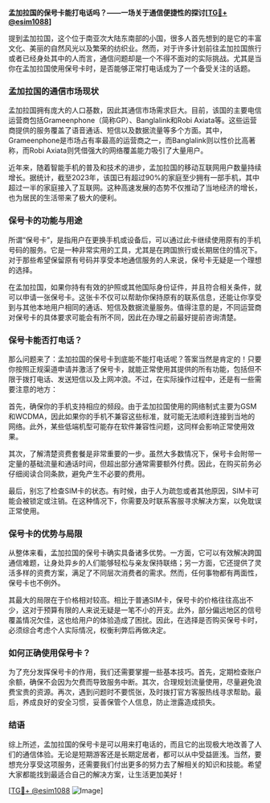 **孟加拉国的保号卡能打电话吗？——一场关于通信便捷性的探讨[[TG💪+ @esim1088](https://t.me/s/esim1088)]**

提到孟加拉国，这个位于南亚次大陆东南部的小国，很多人首先想到的是它的丰富文化、美丽的自然风光以及繁荣的纺织业。然而，对于许多计划前往孟加拉国旅行或者已经身处其中的人而言，通信问题却是一个不得不面对的实际挑战。尤其是当你在孟加拉国使用保号卡时，是否能够正常打电话成为了一个备受关注的话题。

### 孟加拉国的通信市场现状

孟加拉国拥有庞大的人口基数，因此其通信市场需求巨大。目前，该国的主要电信运营商包括Grameenphone（简称GP）、Banglalink和Robi Axiata等。这些运营商提供的服务覆盖了语音通话、短信以及数据流量等多个方面。其中，Grameenphone是市场占有率最高的运营商之一，而Banglalink则以性价比高著称，而Robi Axiata则凭借强大的网络覆盖能力吸引了大量用户。

近年来，随着智能手机的普及和技术的进步，孟加拉国的移动互联网用户数量持续增长。据统计，截至2023年，该国已有超过90%的家庭至少拥有一部手机，其中超过一半的家庭接入了互联网。这种高速发展的态势不仅推动了当地经济的增长，也为居民的生活带来了极大的便利。

### 保号卡的功能与用途

所谓“保号卡”，是指用户在更换手机或设备后，可以通过此卡继续使用原有的手机号码的服务。它是一种非常实用的工具，尤其是在跨国旅行或长期居住的情况下。对于那些希望保留原有号码并享受本地通信服务的人来说，保号卡无疑是一个理想的选择。

在孟加拉国，如果你持有有效的护照或其他国际身份证件，并且符合相关条件，就可以申请一张保号卡。这张卡不仅可以帮助你保持原有的联系信息，还能让你享受到与其他本地用户相同的通话、短信及数据流量服务。值得注意的是，不同运营商对保号卡的具体要求可能会有所不同，因此在办理之前最好提前咨询清楚。

### 保号卡能否打电话？

那么问题来了：孟加拉国的保号卡到底能不能打电话呢？答案当然是肯定的！只要你按照正规渠道申请并激活了保号卡，就能正常使用其提供的所有功能，包括但不限于拨打电话、发送短信以及上网冲浪。不过，在实际操作过程中，还是有一些需要注意的地方：

首先，确保你的手机支持相应的频段。由于孟加拉国使用的网络制式主要为GSM和WCDMA，因此如果你的手机不兼容这些标准，就可能无法顺利连接到当地的网络。此外，某些低端机型可能存在软件兼容性问题，这同样会影响正常使用效果。

其次，了解清楚资费套餐是非常重要的一步。虽然大多数情况下，保号卡会附带一定量的基础流量和通话时间，但超出部分通常需要额外付费。因此，在购买前务必仔细阅读合同条款，避免产生不必要的费用。

最后，别忘了检查SIM卡的状态。有时候，由于人为疏忽或者其他原因，SIM卡可能会被锁定或注销。在这种情况下，你需要及时联系客服寻求解决方案，以免耽误正常使用。

### 保号卡的优势与局限

从整体来看，孟加拉国的保号卡确实具备诸多优势。一方面，它可以有效解决跨国通信难题，让身处异乡的人们能够轻松与亲友保持联络；另一方面，它还提供了灵活多样的资费方案，满足了不同层次消费者的需求。然而，任何事物都有两面性，保号卡也不例外。

其最大的局限在于价格相对较高。相比于普通SIM卡，保号卡的价格往往高出不少，这对于预算有限的人来说无疑是一笔不小的开支。此外，部分偏远地区的信号覆盖情况欠佳，这也给用户的体验造成了困扰。因此，在选择是否购买保号卡时，必须综合考虑个人实际情况，权衡利弊后再做决定。

### 如何正确使用保号卡？

为了充分发挥保号卡的作用，我们还需要掌握一些基本技巧。首先，定期检查账户余额，确保不会因为欠费而导致服务中断。其次，合理规划流量使用，尽量避免浪费宝贵的资源。再次，遇到问题时不要慌张，及时拨打官方客服热线寻求帮助。最后，养成良好的安全习惯，妥善保管个人信息，防止泄露造成损失。

### 结语

综上所述，孟加拉国的保号卡是可以用来打电话的，而且它的出现极大地改善了人们的通信体验。无论是短期游客还是长期定居者，都可以从中受益匪浅。当然，要想充分享受这项服务，还需要我们付出更多的努力去了解相关的知识和技能。希望大家都能找到最适合自己的解决方案，让生活更加美好！

[[TG💪+ @esim1088](https://t.me/s/esim1088) ![Image](https://i.postimg.cc/4NQfJmqS/Snipaste-2025-05-13-00-14-12.png)]